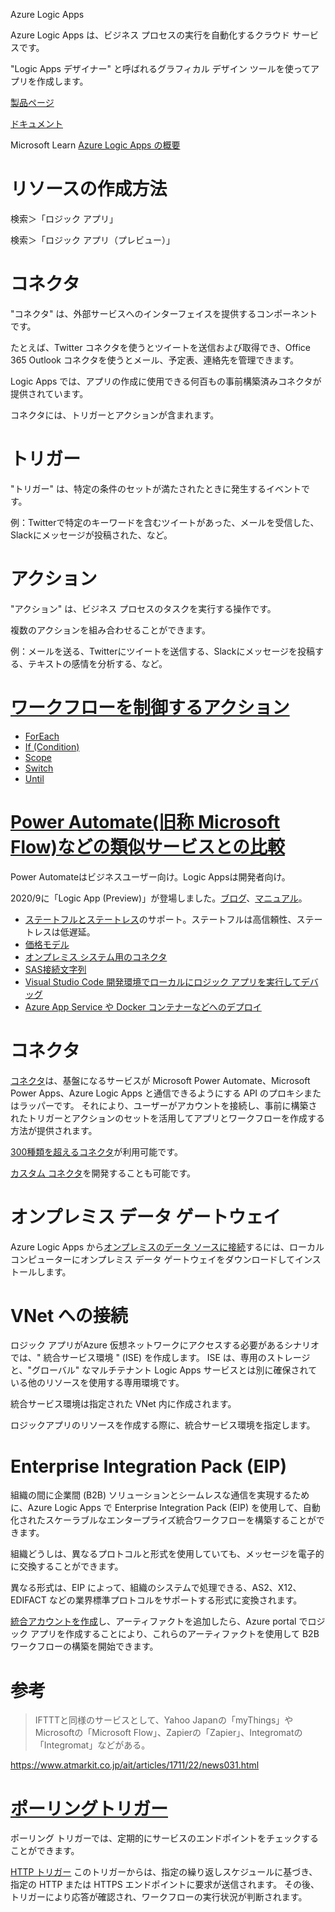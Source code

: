 Azure Logic Apps

Azure Logic Apps は、ビジネス プロセスの実行を自動化するクラウド サービスです。

"Logic Apps デザイナー" と呼ばれるグラフィカル デザイン ツールを使ってアプリを作成します。

[製品ページ](https://azure.microsoft.com/ja-jp/services/logic-apps/)

[ドキュメント](https://docs.microsoft.com/ja-jp/azure/logic-apps/logic-apps-overview)

Microsoft Learn
[Azure Logic Apps の概要](https://docs.microsoft.com/ja-jp/learn/modules/intro-to-logic-apps/)


# リソースの作成方法

検索＞「ロジック アプリ」

検索＞「ロジック アプリ（プレビュー）」

# コネクタ

"コネクタ" は、外部サービスへのインターフェイスを提供するコンポーネントです。 

たとえば、Twitter コネクタを使うとツイートを送信および取得でき、Office 365 Outlook コネクタを使うとメール、予定表、連絡先を管理できます。 

Logic Apps では、アプリの作成に使用できる何百もの事前構築済みコネクタが提供されています。

コネクタには、トリガーとアクションが含まれます。

# トリガー

"トリガー" は、特定の条件のセットが満たされたときに発生するイベントです。

例：Twitterで特定のキーワードを含むツイートがあった、メールを受信した、Slackにメッセージが投稿された、など。

# アクション

"アクション" は、ビジネス プロセスのタスクを実行する操作です。

複数のアクションを組み合わせることができます。

例：メールを送る、Twitterにツイートを送信する、Slackにメッセージを投稿する、テキストの感情を分析する、など。

# [ワークフローを制御するアクション](https://docs.microsoft.com/ja-jp/azure/logic-apps/logic-apps-workflow-actions-triggers#control-workflow-actions)

- [ForEach](https://docs.microsoft.com/ja-jp/azure/logic-apps/logic-apps-workflow-actions-triggers#foreach-action)
- [If (Condition)](https://docs.microsoft.com/ja-jp/azure/logic-apps/logic-apps-workflow-actions-triggers#if-action)
- [Scope](https://docs.microsoft.com/ja-jp/azure/logic-apps/logic-apps-control-flow-run-steps-group-scopes)
- [Switch](https://docs.microsoft.com/ja-jp/azure/logic-apps/logic-apps-workflow-actions-triggers#switch-action)
- [Until](https://docs.microsoft.com/ja-jp/azure/logic-apps/logic-apps-workflow-actions-triggers#until-action)

# [Power Automate(旧称 Microsoft Flow)などの類似サービスとの比較](https://docs.microsoft.com/ja-jp/azure/azure-functions/functions-compare-logic-apps-ms-flow-webjobs)

Power Automateはビジネスユーザー向け。Logic Appsは開発者向け。

2020/9に「Logic App (Preview)」が登場しました。[ブログ](https://techcommunity.microsoft.com/t5/azure-developer-community-blog/new-logic-apps-runtime-performance-and-developer-improvements/ba-p/1645335)、[マニュアル](https://docs.microsoft.com/ja-jp/azure/logic-apps/create-stateful-stateless-workflows-visual-studio-code)。

- [ステートフルとステートレス](https://docs.microsoft.com/ja-jp/azure/logic-apps/create-stateful-stateless-workflows-visual-studio-code)のサポート。ステートフルは高信頼性、ステートレスは低遅延。
- [価格モデル](https://docs.microsoft.com/ja-jp/azure/logic-apps/create-stateful-stateless-workflows-visual-studio-code#pricing-model)
- [オンプレミス システム用のコネクタ](https://docs.microsoft.com/ja-jp/azure/logic-apps/create-stateful-stateless-workflows-visual-studio-code#whats-in-this-public-preview)
- [SAS接続文字列](https://docs.microsoft.com/ja-jp/azure/logic-apps/create-stateful-stateless-workflows-visual-studio-code#whats-in-this-public-preview)
- [Visual Studio Code 開発環境でローカルにロジック アプリを実行してデバッグ](https://docs.microsoft.com/ja-jp/azure/logic-apps/create-stateful-stateless-workflows-visual-studio-code#whats-in-this-public-preview)
- [Azure App Service や Docker コンテナーなどへのデプロイ](https://docs.microsoft.com/ja-jp/azure/logic-apps/create-stateful-stateless-workflows-visual-studio-code#whats-in-this-public-preview)

# コネクタ

[コネクタ](https://docs.microsoft.com/ja-jp/connectors/)は、基盤になるサービスが Microsoft Power Automate、Microsoft Power Apps、Azure Logic Apps と通信できるようにする API のプロキシまたはラッパーです。 それにより、ユーザーがアカウントを接続し、事前に構築されたトリガーとアクションのセットを活用してアプリとワークフローを作成する方法が提供されます。

[300種類を超えるコネクタ](https://docs.microsoft.com/ja-jp/connectors/connector-reference/)が利用可能です。


[カスタム コネクタ](https://docs.microsoft.com/ja-jp/connectors/custom-connectors/)を開発することも可能です。

# オンプレミス データ ゲートウェイ

Azure Logic Apps から[オンプレミスのデータ ソースに接続](https://docs.microsoft.com/ja-jp/azure/logic-apps/logic-apps-gateway-install#install-data-gateway)するには、ローカル コンピューターにオンプレミス データ ゲートウェイをダウンロードしてインストールします。

# VNet への接続

ロジック アプリがAzure 仮想ネットワークにアクセスする必要があるシナリオでは、" 統合サービス環境 " (ISE) を作成します。 ISE は、専用のストレージと、"グローバル" なマルチテナント Logic Apps サービスとは別に確保されている他のリソースを使用する専用環境です。


統合サービス環境は指定された VNet 内に作成されます。

ロジックアプリのリソースを作成する際に、統合サービス環境を指定します。

# Enterprise Integration Pack (EIP)

組織の間に企業間 (B2B) ソリューションとシームレスな通信を実現するために、Azure Logic Apps で Enterprise Integration Pack (EIP) を使用して、自動化されたスケーラブルなエンタープライズ統合ワークフローを構築することができます。 

組織どうしは、異なるプロトコルと形式を使用していても、メッセージを電子的に交換することができます。

異なる形式は、EIP によって、組織のシステムで処理できる、AS2、X12、EDIFACT などの業界標準プロトコルをサポートする形式に変換されます。 

[統合アカウントを作成](https://docs.microsoft.com/ja-jp/azure/logic-apps/logic-apps-enterprise-integration-create-integration-account?tabs=azure-portal)し、アーティファクトを追加したら、Azure portal でロジック アプリを作成することにより、これらのアーティファクトを使用して B2B ワークフローの構築を開始できます。 




# 参考

> IFTTTと同様のサービスとして、Yahoo Japanの「myThings」やMicrosoftの「Microsoft Flow」、Zapierの「Zapier」、Integromatの「Integromat」などがある。
> 
https://www.atmarkit.co.jp/ait/articles/1711/22/news031.html

# [ポーリングトリガー](https://docs.microsoft.com/ja-jp/azure/logic-apps/logic-apps-workflow-actions-triggers)

ポーリング トリガーでは、定期的にサービスのエンドポイントをチェックすることができます。

[HTTP トリガー](https://docs.microsoft.com/ja-jp/azure/logic-apps/logic-apps-workflow-actions-triggers#http-trigger)
このトリガーからは、指定の繰り返しスケジュールに基づき、指定の HTTP または HTTPS エンドポイントに要求が送信されます。 その後、トリガーにより応答が確認され、ワークフローの実行状況が判断されます。
